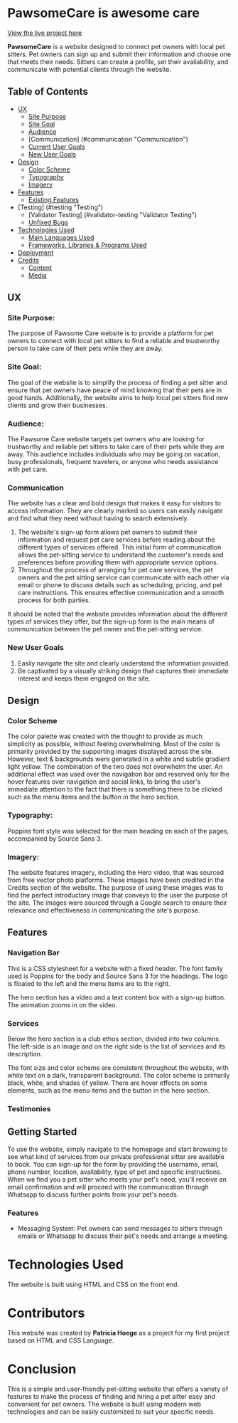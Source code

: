 # PawsomeCare is awesome care
[View the live project here](https://patthoege.github.io/pawsome-care/)

**PawsomeCare** is a website designed to connect pet owners with local pet sitters. Pet owners can sign up and submit their information and choose one that meets their needs. Sitters can create a profile, set their availability, and communicate with potential clients through the website.

## Table of Contents
+ [UX](#ux "UX")
  + [Site Purpose](#site-purpose "Site Purpose")
  + [Site Goal](#site-goal "Site Goal")
  + [Audience](#audience "Audience")
  + [Communication] (#communication "Communication")
  + [Current User Goals](#current-user-goals "Current User Goals")
  + [New User Goals](#new-user-goals "New User Goals")
+ [Design](#design "Design")
  + [Color Scheme](#colour-scheme "Color Scheme")
  + [Typography](#typography "Typography")
  + [Imagery](#imagery "Imagery")
+ [Features](#features "Features")
  + [Existing Features](#existing-features "Existing Features")
+ [Testing] (#testing "Testing")
  + [Validator Testing] (#validator-testing "Validator Testing")
  + [Unfixed Bugs](#unfixed-bugs "Unfixed Bugs")
+ [Technologies Used](#technologies-used "Technologies Used")
  + [Main Languages Used](#main-languages-used "Main Languages Used")
  + [Frameworks, Libraries & Programs Used](#frameworks-libraries-programs-used "Frameworks, Libraries & Programs Used")
+ [Deployment](#deployment "Deployment")
+ [Credits](#credits "Credits")
  + [Content](#content "Content")
  + [Media](#media "Media")


## UX

### Site Purpose:
The purpose of Pawsome Care website is to provide a platform for pet owners to connect with local pet sitters to find a reliable and trustworthy person to take care of their pets while they are away.


### Site Goal:
The goal of the website is to simplify the process of finding a pet sitter and ensure that pet owners have peace of mind knowing that their pets are in good hands. Additionally, the website aims to help local pet sitters find new clients and grow their businesses.

### Audience:
The Pawsome Care website targets pet owners who are looking for trustworthy and reliable pet sitters to take care of their pets while they are away.  This audience includes individuals who may be going on vacation, busy professionals, frequent travelers, or anyone who needs assistance with pet care.

### Communication
 The website has a clear and bold design that makes it easy for visitors to access information. They are clearly marked so users can easily navigate and find what they need without having to search extensively.
1. The website's sign-up form allows pet owners to submit their information and request pet care services before reading about the different types of services offered. This initial form of communication allows the pet-sitting service to understand the customer's needs and preferences before providing them with appropriate service options.
  2. Throughout the process of arranging for pet care services, the pet owners and the pet sitting service can communicate with each other via email or phone to discuss details such as scheduling, pricing, and pet care instructions. This ensures effective communication and a smooth process for both parties.

It should be noted that the website provides information about the different types of services they offer, but the sign-up form is the main means of communication between the pet owner and the pet-sitting service.

### New User Goals
1. Easily navigate the site and clearly understand the information provided.
2. Be captivated by a visually striking design that captures their immediate interest and keeps them engaged on the site.

## Design

### Color Scheme
The color palette was created with the thought to provide as much simplicity as possible, without feeling overwhelming. Most of the color is primarily provided by the supporting images displayed across the site. However, text & backgrounds were generated in a white and subtle gradient light yellow. The combination of the two does not overwhelm the user.
An additional effect was used over the navigation bar and reserved only for the hover features over navigation and social links, to bring the user's immediate attention to the fact that there is something there to be clicked such as the menu items and the button in the hero section.

### Typography:
Poppins font style was selected for the main heading on each of the pages, accompanied by Source Sans 3. 

### Imagery:
The website features imagery, including the Hero video, that was sourced from free vector photo platforms. These images have been credited in the Credits section of the website. The purpose of using these images was to find the perfect introductory image that conveys to the user the purpose of the site. The images were sourced through a Google search to ensure their relevance and effectiveness in communicating the site's purpose.

## Features

### Navigation Bar
This is a CSS stylesheet for a website with a fixed header. The font family used is Poppins for the body and Source Sans 3 for the headings. The logo is floated to the left and the menu items are to the right. 

The hero section has a video and a text content box with a sign-up button. The animation zooms in on the video.

### Services
Below the hero section is a club ethos section, divided into two columns. The left-side is an image and on the right side is the list of services and its description.

The font size and color scheme are consistent throughout the website, with white text on a dark, transparent background. The color scheme is primarily black, white, and shades of yellow. There are hover effects on some elements, such as the menu items and the button in the hero section.


### Testimonies








## Getting Started
To use the website, simply navigate to the homepage and start browsing to see what kind of services from our private professional sitter are available to book. You can sign-up for the form by providing the username, email, phone number, location, availability, type of pet and specific instructions. When we find you a pet sitter who meets your pet's need, you'll receive an email confirmation and will proceed with the communication through Whatsapp to discuss further points from your pet's needs.


### Features
* Messaging System: Pet owners can send messages to sitters through emails or Whatsapp to discuss their pet's needs and arrange a meeting.

# Technologies Used
The website is built using HTML and CSS on the front end. 

# Contributors
This website was created by **Patricia Hoege** as a project for my first project based on HTML and CSS Language. 


# Conclusion
This is a simple and user-friendly pet-sitting website that offers a variety of features to make the process of finding and hiring a pet sitter easy and convenient for pet owners. The website is built using modern web technologies and can be easily customized to suit your specific needs.

